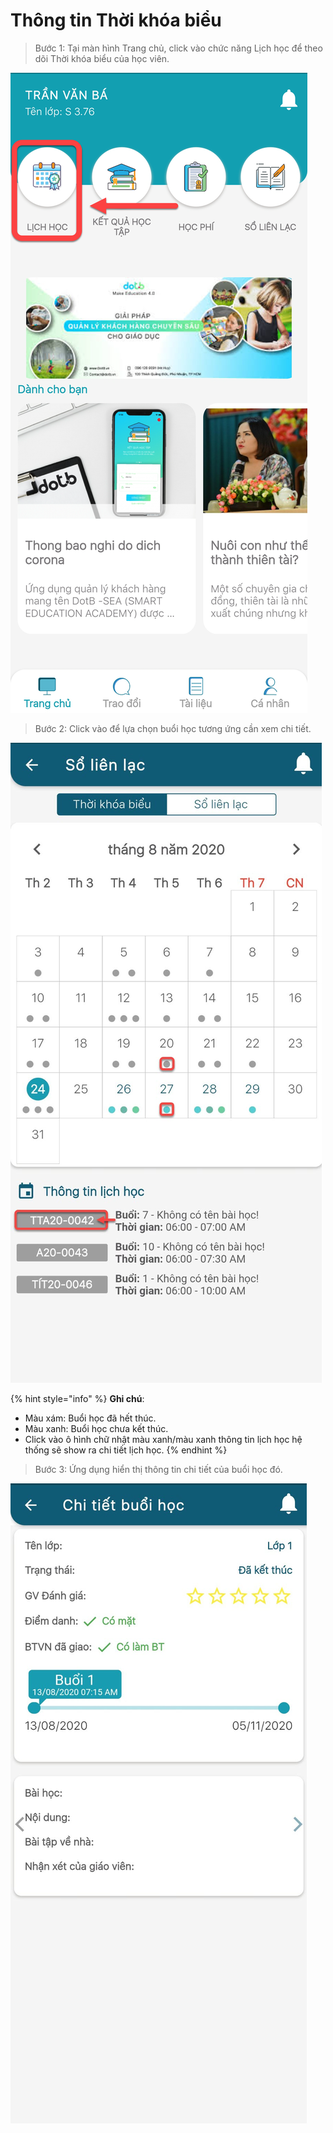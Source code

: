 # Thông tin Thời khóa biểu

> Bước 1: Tại màn hình Trang chủ, click vào chức năng Lịch học để theo dõi Thời khóa biểu của học viên.

![](../.gitbook/assets/image%20%2813%29%20%282%29.png)

> Bước 2: Click vào để lựa chọn buổi học tương ứng cần xem chi tiết.

![](../.gitbook/assets/1_lh.jpg)

{% hint style="info" %}
**Ghi chú**:

* Màu xám: Buổi học đã hết thúc.
* Màu xanh: Buổi học chưa kết thúc.
* Click vào ô hình chữ nhật màu xanh/màu xanh thông tin lịch học hệ thống sẽ show ra chi tiết lịch học.
{% endhint %}

> Bước 3: Ứng dụng hiển thị thông tin chi tiết của buổi học đó.

![](../.gitbook/assets/2_lh.jpg)



